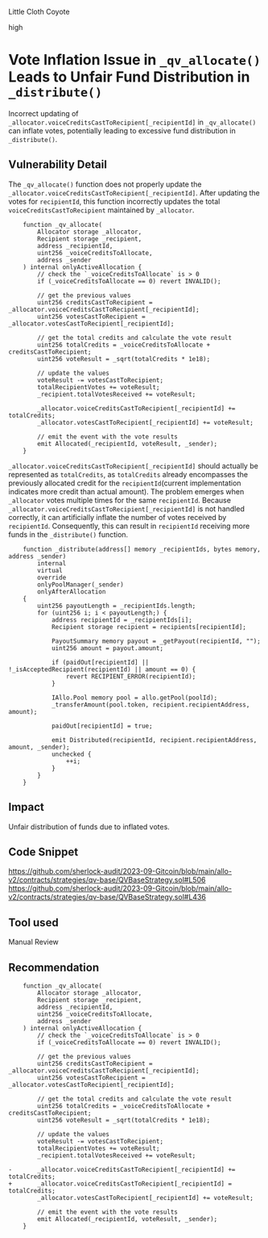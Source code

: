 Little Cloth Coyote

high

# Vote Inflation Issue in `_qv_allocate()` Leads to Unfair Fund Distribution in `_distribute()`
Incorrect updating of `_allocator.voiceCreditsCastToRecipient[_recipientId]` in `_qv_allocate()` can inflate votes, potentially leading to excessive fund distribution in `_distribute()`.

## Vulnerability Detail
The `_qv_allocate()` function does not properly update the `_allocator.voiceCreditsCastToRecipient[_recipientId]`. After updating the votes for `recipientId`, this function incorrectly updates the total `voiceCreditsCastToRecipient` maintained by `_allocator`.
```solidity
    function _qv_allocate(
        Allocator storage _allocator,
        Recipient storage _recipient,
        address _recipientId,
        uint256 _voiceCreditsToAllocate,
        address _sender
    ) internal onlyActiveAllocation {
        // check the `_voiceCreditsToAllocate` is > 0
        if (_voiceCreditsToAllocate == 0) revert INVALID();

        // get the previous values
        uint256 creditsCastToRecipient = _allocator.voiceCreditsCastToRecipient[_recipientId];
        uint256 votesCastToRecipient = _allocator.votesCastToRecipient[_recipientId];

        // get the total credits and calculate the vote result
        uint256 totalCredits = _voiceCreditsToAllocate + creditsCastToRecipient;
        uint256 voteResult = _sqrt(totalCredits * 1e18);

        // update the values
        voteResult -= votesCastToRecipient;
        totalRecipientVotes += voteResult;
        _recipient.totalVotesReceived += voteResult;

        _allocator.voiceCreditsCastToRecipient[_recipientId] += totalCredits;
        _allocator.votesCastToRecipient[_recipientId] += voteResult;

        // emit the event with the vote results
        emit Allocated(_recipientId, voteResult, _sender);
    }
```
`_allocator.voiceCreditsCastToRecipient[_recipientId]` should actually be represented as `totalCredits`, as `totalCredits` already encompasses the previously allocated credit for the `recipientId`(current implementation indicates more credit than actual amount). The problem emerges when `_allocator` votes multiple times for the same `recipientId`. Because `_allocator.voiceCreditsCastToRecipient[_recipientId]` is not handled correctly, it can artificially inflate the number of votes received by `recipientId`. Consequently, this can result in `recipientId` receiving more funds in the `_distribute()` function.
```solidity
    function _distribute(address[] memory _recipientIds, bytes memory, address _sender)
        internal
        virtual
        override
        onlyPoolManager(_sender)
        onlyAfterAllocation
    {
        uint256 payoutLength = _recipientIds.length;
        for (uint256 i; i < payoutLength;) {
            address recipientId = _recipientIds[i];
            Recipient storage recipient = recipients[recipientId];

            PayoutSummary memory payout = _getPayout(recipientId, "");
            uint256 amount = payout.amount;

            if (paidOut[recipientId] || !_isAcceptedRecipient(recipientId) || amount == 0) {
                revert RECIPIENT_ERROR(recipientId);
            }

            IAllo.Pool memory pool = allo.getPool(poolId);
            _transferAmount(pool.token, recipient.recipientAddress, amount);

            paidOut[recipientId] = true;

            emit Distributed(recipientId, recipient.recipientAddress, amount, _sender);
            unchecked {
                ++i;
            }
        }
    }
```

## Impact
Unfair distribution of funds due to inflated votes.
## Code Snippet
https://github.com/sherlock-audit/2023-09-Gitcoin/blob/main/allo-v2/contracts/strategies/qv-base/QVBaseStrategy.sol#L506
https://github.com/sherlock-audit/2023-09-Gitcoin/blob/main/allo-v2/contracts/strategies/qv-base/QVBaseStrategy.sol#L436
## Tool used

Manual Review

## Recommendation
```solidity
    function _qv_allocate(
        Allocator storage _allocator,
        Recipient storage _recipient,
        address _recipientId,
        uint256 _voiceCreditsToAllocate,
        address _sender
    ) internal onlyActiveAllocation {
        // check the `_voiceCreditsToAllocate` is > 0
        if (_voiceCreditsToAllocate == 0) revert INVALID();

        // get the previous values
        uint256 creditsCastToRecipient = _allocator.voiceCreditsCastToRecipient[_recipientId];
        uint256 votesCastToRecipient = _allocator.votesCastToRecipient[_recipientId];

        // get the total credits and calculate the vote result
        uint256 totalCredits = _voiceCreditsToAllocate + creditsCastToRecipient;
        uint256 voteResult = _sqrt(totalCredits * 1e18);

        // update the values
        voteResult -= votesCastToRecipient;
        totalRecipientVotes += voteResult;
        _recipient.totalVotesReceived += voteResult;

-       _allocator.voiceCreditsCastToRecipient[_recipientId] += totalCredits;
+       _allocator.voiceCreditsCastToRecipient[_recipientId] = totalCredits;
        _allocator.votesCastToRecipient[_recipientId] += voteResult;

        // emit the event with the vote results
        emit Allocated(_recipientId, voteResult, _sender);
    }
```